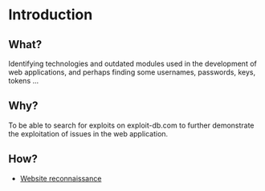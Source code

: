 # Introduction

## What?

Identifying technologies and outdated modules used in the development of web applications, and perhaps finding some 
usernames, passwords, keys, tokens ...  

## Why?

To be able to search for exploits on exploit-db.com to further demonstrate the exploitation of issues in the 
web application.

## How?

* [Website reconnaissance](frontend.md)

